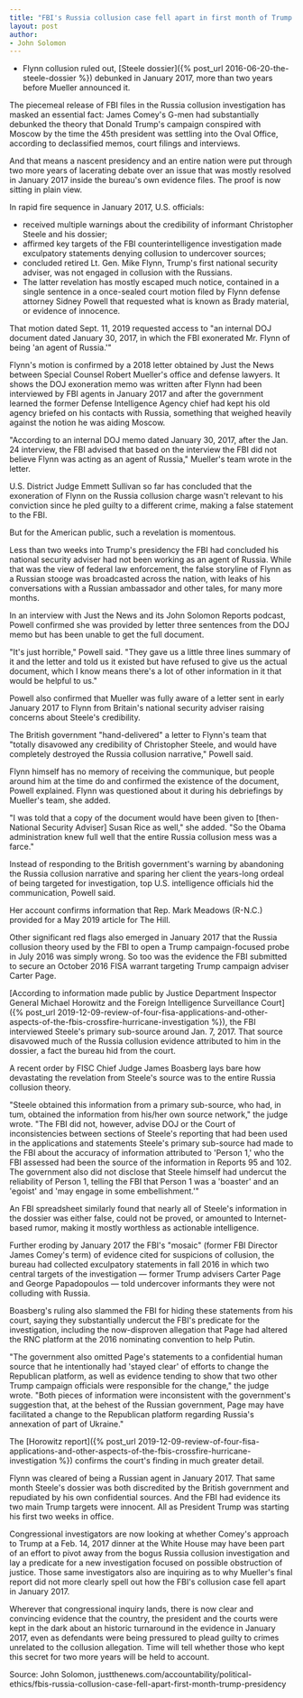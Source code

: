 ```yaml
---
title: "FBI's Russia collusion case fell apart in first month of Trump presidency, memos show"
layout: post
author:
- John Solomon
---
```


- Flynn collusion ruled out, [Steele dossier]({% post_url 2016-06-20-the-steele-dossier %}) debunked in January 2017, more than two years before Mueller announced it.

The piecemeal release of FBI files in the Russia collusion investigation has masked an essential fact: James Comey's G-men had substantially debunked the theory that Donald Trump's campaign conspired with Moscow by the time the 45th president was settling into the Oval Office, according to declassified memos, court filings and interviews.

And that means a nascent presidency and an entire nation were put through two more years of lacerating debate over an issue that was mostly resolved in January 2017 inside the bureau's own evidence files. The proof is now sitting in plain view.

In rapid fire sequence in January 2017, U.S. officials:

- received multiple warnings about the credibility of informant Christopher Steele and his dossier;
- affirmed key targets of the FBI counterintelligence investigation made exculpatory statements denying collusion to undercover sources;
- concluded retired Lt. Gen. Mike Flynn, Trump's first national security adviser, was not engaged in collusion with the Russians.
- The latter revelation has mostly escaped much notice, contained in a single sentence in a once-sealed court motion filed by Flynn defense attorney Sidney Powell that requested what is known as Brady material, or evidence of innocence.

That motion dated Sept. 11, 2019 requested access to "an internal DOJ document dated January 30, 2017, in which the FBI exonerated Mr. Flynn of being 'an agent of Russia.'"

Flynn's motion is confirmed by a 2018 letter obtained by Just the News between Special Counsel Robert Mueller's office and defense lawyers. It shows the DOJ exoneration memo was written after Flynn had been interviewed by FBI agents in January 2017 and after the government learned the former Defense Intelligence Agency chief had kept his old agency briefed on his contacts with Russia, something that weighed heavily against the notion he was aiding Moscow.

"According to an internal DOJ memo dated January 30, 2017, after the Jan. 24 interview, the FBI advised that based on the interview the FBI did not believe Flynn was acting as an agent of Russia," Mueller's team wrote in the letter.

U.S. District Judge Emmett Sullivan so far has concluded that the exoneration of Flynn on the Russia collusion charge wasn't relevant to his conviction since he pled guilty to a different crime, making a false statement to the FBI.

But for the American public, such a revelation is momentous.

Less than two weeks into Trump's presidency the FBI had concluded his national security adviser had not been working as an agent of Russia. While that was the view of federal law enforcement, the false storyline of Flynn as a Russian stooge was broadcasted across the nation, with leaks of his conversations with a Russian ambassador and other tales, for many more months.

In an interview with Just the News and its John Solomon Reports podcast, Powell confirmed she was provided by letter three sentences from the DOJ memo but has been unable to get the full document.

"It's just horrible," Powell said. "They gave us a little three lines summary of it and the letter and told us it existed but have refused to give us the actual document, which I know means there's a lot of other information in it that would be helpful to us."

Powell also confirmed that Mueller was fully aware of a letter sent in early January 2017 to Flynn from Britain's national security adviser raising concerns about Steele's credibility.

The British government "hand-delivered" a letter to Flynn's team that "totally disavowed any credibility of Christopher Steele, and would have completely destroyed the Russia collusion narrative," Powell said.

Flynn himself has no memory of receiving the communique, but people around him at the time do and confirmed the existence of the document, Powell explained. Flynn was questioned about it during his debriefings by Mueller's team, she added.

"I was told that a copy of the document would have been given to [then-National Security Adviser] Susan Rice as well," she added. "So the Obama administration knew full well that the entire Russia collusion mess was a farce."

Instead of responding to the British government's warning by abandoning the Russia collusion narrative and sparing her client the years-long ordeal of being targeted for investigation, top U.S. intelligence officials hid the communication, Powell said.

Her account confirms information that Rep. Mark Meadows (R-N.C.) provided for a May 2019 article for The Hill.

Other significant red flags also emerged in January 2017 that the Russia collusion theory used by the FBI to open a Trump campaign-focused probe in July 2016 was simply wrong. So too was the evidence the FBI submitted to secure an October 2016 FISA warrant targeting Trump campaign adviser Carter Page.

[According to information made public by Justice Department Inspector General Michael Horowitz and the Foreign Intelligence Surveillance Court]({% post_url 2019-12-09-review-of-four-fisa-applications-and-other-aspects-of-the-fbis-crossfire-hurricane-investigation %}), the FBI interviewed Steele's primary sub-source around Jan. 7, 2017. That source disavowed much of the Russia collusion evidence attributed to him in the dossier, a fact the bureau hid from the court.

A recent order by FISC Chief Judge James Boasberg lays bare how devastating the revelation from Steele's source was to the entire Russia collusion theory.

"Steele obtained this information from a primary sub-source, who had, in tum, obtained the information from his/her own source network," the judge wrote. "The FBI did not, however, advise DOJ or the Court of inconsistencies between sections of Steele's reporting that had been used in the applications and statements Steele's primary sub-source had made to the FBI about the accuracy of information attributed to 'Person 1,' who the FBI assessed had been the source of the information in Reports 95 and 102. The government also did not disclose that Steele himself had undercut the reliability of Person 1, telling the FBI that Person 1 was a 'boaster' and an 'egoist' and 'may engage in some embellishment.'"

An FBI spreadsheet similarly found that nearly all of Steele's information in the dossier was either false, could not be proved, or amounted to Internet-based rumor, making it mostly worthless as actionable intelligence.

Further eroding by January 2017 the FBI's "mosaic" (former FBI Director James Comey's term) of evidence cited for suspicions of collusion, the bureau had collected exculpatory statements in fall 2016 in which two central targets of the investigation — former Trump advisers Carter Page and George Papadopoulos — told undercover informants they were not colluding with Russia.

Boasberg's ruling also slammed the FBI for hiding these statements from his court, saying they substantially undercut the FBI's predicate for the investigation, including the now-disproven allegation that Page had altered the RNC platform at the 2016 nominating convention to help Putin.

"The government also omitted Page's statements to a confidential human source that he intentionally had 'stayed clear' of efforts to change the Republican platform, as well as evidence tending to show that two other Trump campaign officials were responsible for the change," the judge wrote. "Both pieces of information were inconsistent with the government's suggestion that, at the behest of the Russian government, Page may have facilitated a change to the Republican platform regarding Russia's annexation of part of Ukraine."

The [Horowitz report]({% post_url 2019-12-09-review-of-four-fisa-applications-and-other-aspects-of-the-fbis-crossfire-hurricane-investigation %}) confirms the court's finding in much greater detail.

Flynn was cleared of being a Russian agent in January 2017. That same month Steele's dossier was both discredited by the British government and repudiated by his own confidential sources. And the FBI had evidence its two main Trump targets were innocent. All as President Trump was starting his first two weeks in office.

Congressional investigators are now looking at whether Comey's approach to Trump at a Feb. 14, 2017 dinner at the White House may have been part of an effort to pivot away from the bogus Russia collusion investigation and lay a predicate for a new investigation focused on possible obstruction of justice. Those same investigators also are inquiring as to why Mueller's final report did not more clearly spell out how the FBI's collusion case fell apart in January 2017.

Wherever that congressional inquiry lands, there is now clear and convincing evidence that the country, the president and the courts were kept in the dark about an historic turnaround in the evidence in January 2017, even as defendants were being pressured to plead guilty to crimes unrelated to the collusion allegation. Time will tell whether those who kept this secret for two more years will be held to account.

Source: John Solomon, justthenews.com/accountability/political-ethics/fbis-russia-collusion-case-fell-apart-first-month-trump-presidency
